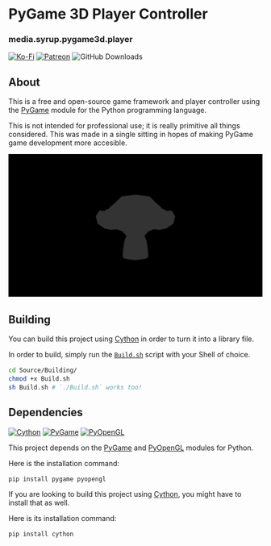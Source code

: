 # PyGame 3D Player Controller
### media.syrup.pygame3d.player

[![Ko-Fi](https://img.shields.io/badge/donate-kofi-blue?style=for-the-badge&logo=ko-fi&color=E35B57&logoColor=FFFFFF&labelColor=232323)](https://ko-fi.com/molasses)
[![Patreon](https://img.shields.io/badge/donate-patreon-blue?style=for-the-badge&logo=patreon&color=E35B57&logoColor=FFFFFF&labelColor=232323)](https://www.patreon.com/molasseslover)
![GitHub Downloads](https://img.shields.io/github/downloads/SyrupMedia/media.syrup.pygame3D.player/total?color=E35B57&logo=github&logoColor=FFFFFF&style=for-the-badge&labelColor=232323)

## About
This is a free and open-source game framework and player controller using the [PyGame](https://www.pygame.org) module for the Python programming language.

This is not intended for professional use; it is really primitive all things considered. This was made in a single sitting in hopes of making
PyGame game development more accesible. 

![Preview](Assets/Preview.svg)

## Building
You can build this project using [Cython](https://cython.org) in order to turn it into a library file.

In order to build, simply run the [`Build.sh`](Source/Building/Build.sh) script with your Shell of choice.

```zsh
cd Source/Building/
chmod +x Build.sh
sh Build.sh # `./Build.sh` works too!
```

## Dependencies
[![Cython](https://img.shields.io/badge/cython-pip-blue?style=for-the-badge&logo=python&color=E35B57&logoColor=FFFFFF&labelColor=232323)](https://pypi.org/project/Cython)
[![PyGame](https://img.shields.io/badge/pygame-pip-blue?style=for-the-badge&logo=python&color=E35B57&logoColor=FFFFFF&labelColor=232323)](https://pypi.org/project/pygame)
[![PyOpenGL](https://img.shields.io/badge/pyopengl-pip-blue?style=for-the-badge&logo=python&color=E35B57&logoColor=FFFFFF&labelColor=232323)](https://pypi.org/project/PyOpenGL)

This project depends on the [PyGame](https://www.pygame.org) and [PyOpenGL](http://pyopengl.sourceforge.net/) modules for Python.

Here is the installation command:
```sh
pip install pygame pyopengl
```

If you are looking to build this project using [Cython](https://cython.org), 
you might have to install that as well.

Here is its installation command:
```sh
pip install cython
```